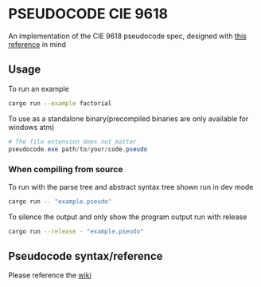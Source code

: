 # PSEUDOCODE CIE 9618

An implementation of the CIE 9618 pseudocode spec, designed with [this reference](https://pastpapers.co/cie/A-Level/Computer%20Science%20(for%20first%20examination%20in%202021)%20(9618)/Syllabus%20&%20Specimen/9618_y21_sg.pdf) in mind

## Usage

To run an example

```bash
cargo run --example factorial
```

To use as a standalone binary(precompiled binaries are only available for windows atm)

```powershell
# The file extension does not matter
pseudocode.exe path/to/your/code.pseudo
```

### When compiling from source

To run with the parse tree and abstract syntax tree shown run in dev mode

```bash
cargo run -- "example.pseudo"
```

To silence the output and only show the program output run with release

```bash
cargo run --release - "example.pseudo"
```

## Pseudocode syntax/reference

Please reference the [wiki](../../wiki)
